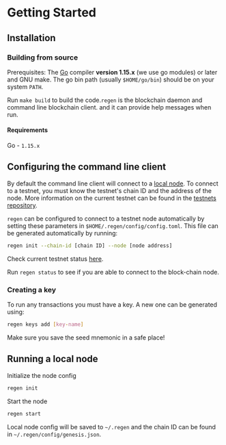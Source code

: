 # Getting Started

## Installation

### Building from source

Prerequisites: The [Go](https://golang.org/doc/install) compiler **version 1.15.x** (we use
go modules) or later and GNU make. The go bin path (usually `$HOME/go/bin`) should be
on your system `PATH`.

Run `make build` to build the code.`regen` is the blockchain daemon and command line blockchain client. and it can provide help messages when run.

#### Requirements
Go - `1.15.x`

## Configuring the command line client

By default the command line client will connect to a [local node](#running-a-local-node).
To connect to a testnet, you must know the testnet's chain ID and the address of the node. More information on the current testnet can be found in the [testnets repository](https://github.com/regen-network/testnets).

`regen` can be configured to connect to a testnet node automatically by setting these
parameters in `$HOME/.regen/config/config.toml`. This file can be generated
automatically by running:

```sh
regen init --chain-id [chain ID] --node [node address]
```

Check current testnet status [here](https://github.com/regen-network/testnets).

Run `regen status` to see if you are able to connect to the block-chain node.

### Creating a key

To run any transactions you must have a key. A new one can be generated using:

```sh
regen keys add [key-name]
```

Make sure you save the seed mnemonic in a safe place!

## Running a local node

Initialize the node config

```sh
regen init
```

Start the node
```sh
regen start
```

Local node config will be saved to `~/.regen` and the chain ID can be found in `~/.regen/config/genesis.json`.
